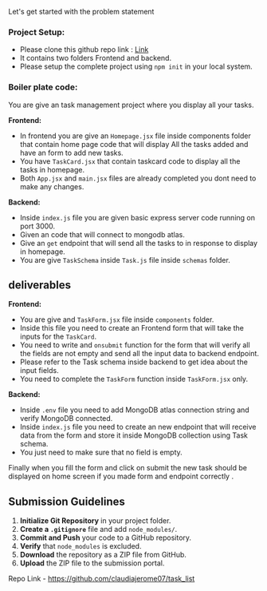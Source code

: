 Let's get started with the problem statement 

### Project Setup:
- Please clone this github repo link : [Link](https://github.com/Kalvium-Program/task_list)
- It contains two folders Frontend and backend.
- Please setup the complete project using `npm init` in your local system.


### Boiler plate code:
You are give an task management project where you display all your tasks.  

**Frontend:** 

- In frontend you are give an `Homepage.jsx` file inside components folder that contain home page code that will display All the tasks added and have an form to add new tasks.
- You have `TaskCard.jsx` that contain taskcard code to display all the tasks in homepage.
- Both `App.jsx` and `main.jsx` files are already completed you dont need to make any changes.

**Backend:**

- Inside `index.js` file you are given basic express server code running on port 3000.
- Given an code that will connect to mongodb atlas.
- Give an `get` endpoint that will send all the tasks to in response to display in homepage.
- You are give `TaskSchema` inside `Task.js` file inside `schemas` folder.


## deliverables

**Frontend:** 

- You are give and `TaskForm.jsx` file inside `components` folder.
-  Inside this file you need to create an Frontend form that will take the inputs for the `TaskCard`. 
- You need to write and `onsubmit` function for the form that will verify all the fields are not empty and  send all the input data to backend endpoint.
- Please refer to the Task schema inside backend to get idea about the input fields.
- You need to complete the `TaskForm` function inside `TaskForm.jsx` only.


**Backend:**
- Inside `.env` file you need to add MongoDB atlas connection string and verify MongoDB connected.
- Inside `index.js` file you need to create an new endpoint that will receive data from the form and store it inside MongoDB collection using Task schema.
- You just need to make sure that no field is empty.

Finally when you fill the form and click on submit the new task should be displayed on home screen if you made form and endpoint correctly .

## Submission Guidelines

1. **Initialize Git Repository** in your project folder.
2. **Create a `.gitignore`** file and add `node_modules/`.
3. **Commit and Push** your code to a GitHub repository.
4. **Verify** that `node_modules` is excluded.
5. **Download** the repository as a ZIP file from GitHub.
6. **Upload** the ZIP file to the submission portal.


Repo Link - https://github.com/claudiajerome07/task_list